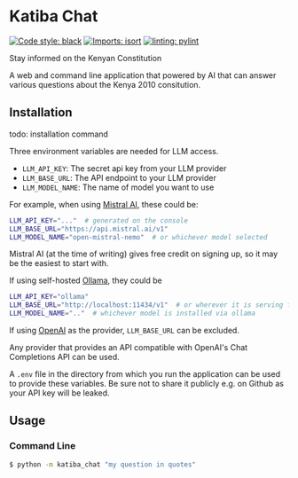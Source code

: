 # Katiba Chat
[![Code style: black](https://img.shields.io/badge/code%20style-black-000000.svg)](https://github.com/psf/black)
[![Imports: isort](https://img.shields.io/badge/%20imports-isort-%231674b1?style=flat&labelColor=ef8336)](https://pycqa.github.io/isort/)
[![linting: pylint](https://img.shields.io/badge/linting-pylint-yellowgreen)](https://github.com/pylint-dev/pylint)

Stay informed on the Kenyan Constitution

A web and command line application that powered by AI that can answer
various questions about the Kenya 2010 consitution.

## Installation

todo: installation command

Three environment variables are needed for LLM access.

- `LLM_API_KEY`: The secret api key from your LLM provider
- `LLM_BASE_URL`: The API endpoint to your LLM provider
- `LLM_MODEL_NAME`: The name of model you want to use

For example, when using [Mistral AI][0], these could be:

```sh
LLM_API_KEY="..."  # generated on the console
LLM_BASE_URL="https://api.mistral.ai/v1"
LLM_MODEL_NAME="open-mistral-nemo"  # or whichever model selected
```

Mistral AI (at the time of writing) gives free credit on signing up, so
it may be the easiest to start with.

If using self-hosted [Ollama][1], they could be

```sh
LLM_API_KEY="ollama"
LLM_BASE_URL="http://localhost:11434/v1"  # or wherever it is serving from
LLM_MODEL_NAME=".."  # whichever model is installed via ollama
```

If using [OpenAI][2] as the provider, `LLM_BASE_URL` can be excluded.

Any provider that provides an API compatible with OpenAI's Chat
Completions API can be used.

[0]: https://mistral.ai/
[1]: https://ollama.com/
[2]: https://platform.openai.com


A `.env` file in the directory from which you run the application can
be used to provide these variables. Be sure not to share it publicly
e.g. on Github as your API key will be leaked.


## Usage

### Command Line

```sh
$ python -m katiba_chat "my question in quotes"
```

